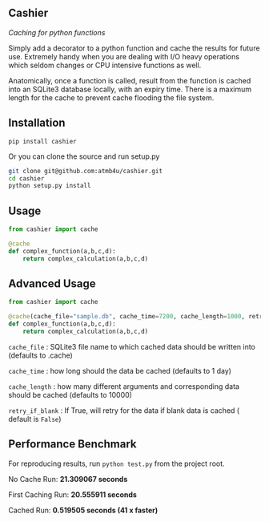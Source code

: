 Cashier
-
_Caching for python functions_


Simply add a decorator to a python function and cache the results for future use. Extremely handy when you are dealing with I/O heavy operations which seldom changes or CPU intensive functions as well.

Anatomically, once a function is called, result from the function is cached into an SQLite3 database locally, with an expiry time. There is a maximum length for the cache to prevent cache flooding the file system.


Installation
-

```pip install cashier```

Or you can clone the source and run setup.py

```bash
git clone git@github.com:atmb4u/cashier.git
cd cashier
python setup.py install
```


Usage
-



```python
from cashier import cache

@cache
def complex_function(a,b,c,d):
    return complex_calculation(a,b,c,d)
```

Advanced Usage
-


```python
from cashier import cache

@cache(cache_file="sample.db", cache_time=7200, cache_length=1000, retry_if_blank=True)
def complex_function(a,b,c,d):
    return complex_calculation(a,b,c,d)
```


`cache_file` : SQLite3 file name to which cached data should be written into (defaults to .cache)

`cache_time` : how long should the data be cached (defaults to 1 day)

`cache_length` : how many different arguments and corresponding data should be cached (defaults to 10000)

`retry_if_blank` : If True, will retry for the data if blank data is cached ( default is `False`)


Performance Benchmark
-

For reproducing results, run `python test.py` from the project root.

No Cache Run: **21.309067 seconds**

First Caching Run: **20.555911 seconds**

Cached Run: **0.519505 seconds (41 x faster)**
